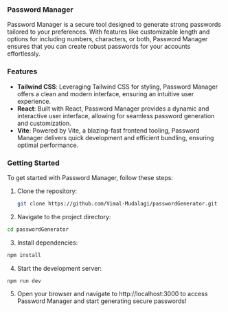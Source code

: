 ### Password Manager

Password Manager is a secure tool designed to generate strong passwords tailored to your preferences. With features like customizable length and options for including numbers, characters, or both, Password Manager ensures that you can create robust passwords for your accounts effortlessly.

### Features

- **Tailwind CSS**: Leveraging Tailwind CSS for styling, Password Manager offers a clean and modern interface, ensuring an intuitive user experience.
- **React**: Built with React, Password Manager provides a dynamic and interactive user interface, allowing for seamless password generation and customization.
- **Vite**: Powered by Vite, a blazing-fast frontend tooling, Password Manager delivers quick development and efficient bundling, ensuring optimal performance.

### Getting Started

To get started with Password Manager, follow these steps:

1. Clone the repository:
   ```bash
   git clone https://github.com/Vimal-Mudalagi/passwordGenerator.git
   ```
2. Navigate to the project directory:   
```bash
cd passwordGenerator
```
3. Install dependencies:
```bash
npm install
```
4. Start the development server:
```bash
npm run dev
```
5. Open your browser and navigate to http://localhost:3000 to access Password Manager and start generating secure passwords!
